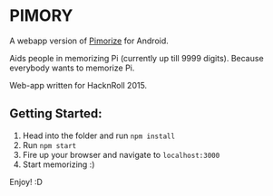 PIMORY
======

A webapp version of [Pimorize] for Android. 

Aids people in memorizing Pi (currently up till 9999 digits). Because everybody wants to memorize Pi.

Web-app written for HacknRoll 2015.

Getting Started:
----------------

1. Head into the folder and run ```npm install```
2. Run ```npm start```
3. Fire up your browser and navigate to ```localhost:3000```
4. Start memorizing :)

Enjoy! :D

[Pimorize]: https://play.google.com/store/apps/details?id=com.mampersat.pimorize&hl=en